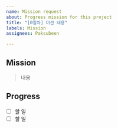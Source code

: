 ```yaml
---
name: Mission request
about: Progress mission for this project
title: "[0일차] 미션 내용"
labels: Mission
assignees: Paksubeen

---
```


## Mission
> 내용

## Progress
- [ ] 할 일
- [ ] 할 일
